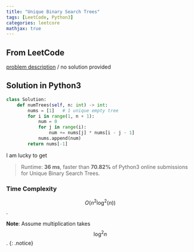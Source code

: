 ```yaml
---
title: "Unique Binary Search Trees"
tags: [LeetCode, Python3]
categories: leetcore
mathjax: true
---
```


## From LeetCode
[problem description](https://leetcode.com/problems/unique-binary-search-trees/)
/
no solution provided

## Solution in Python3
```python
class Solution:
    def numTrees(self, n: int) -> int:
        nums = [1]   # 1 unique empty tree
        for i in range(1, n + 1):
            num = 0
            for j in range(i):
                num += nums[j] * nums[i - j - 1]
            nums.append(num)
        return nums[-1]     
```
I am lucky to get
> Runtime: **36 ms**, faster than **70.82%** of Python3 online submissions for Unique Binary Search Trees.

### Time Complexity
$$O(n^2\log^2(n))$$.

**Note**: Assume multiplication takes $$\log^2{n}$$. 
{: .notice}
